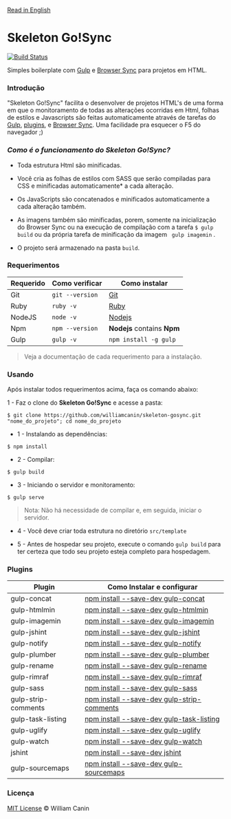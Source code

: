 [Read in English](https://github.com/williamcanin/skeleton-gosync/blob/master/README_en.md)

# Skeleton Go!Sync

[![Build Status](https://travis-ci.org/williamcanin/skeleton-gosync.svg?branch=master)](https://travis-ci.org/williamcanin/skeleton-gosync)

Simples boilerplate com [Gulp](http://gulpjs.com/) e [Browser Sync](https://www.browsersync.io) para projetos em HTML.

### Introdução

"Skeleton Go!Sync" facilita o desenvolver de projetos HTML's de uma forma em que o monitoramento de todas as alterações ocorridas em Html, folhas de estilos e Javascripts são feitas automaticamente através de tarefas do [Gulp](http://gulpjs.com/), [plugins](https://github.com/williamcanin/skeleton-gosync/blob/master/README.md#plugins), e [Browser Sync](https://www.browsersync.io). Uma facilidade pra esquecer o F5 do navegador ;)


### *Como é o funcionamento do **Skeleton Go!Sync**?*

* Toda estrutura Html são minificadas.

* Você cria as folhas de estilos com SASS que serão compiladas para CSS e minificadas automaticamente* a cada alteração.

* Os JavaScripts são concatenados e minificados automaticamente a cada alteração também.

* As imagens também são minificadas, porem, somente na inicialização do  Browser Sync ou na execução de compilação com a tarefa `$ gulp build` ou da própria tarefa de minificação da imagem ` gulp imagemin` .

* O projeto será armazenado na pasta `build`.


### Requerimentos 

| Requerido       | Como verificar      | Como instalar  |
| --------------- | ------------------- | -------------- | 
| Git             | `git --version`     | [Git](http://git-scm.com/) |
| Ruby            | `ruby -v`           | [Ruby](https://www.ruby-lang.org) |
| NodeJS          | `node -v`           | [Nodejs](http://nodejs.org/) |
| Npm             | `npm --version`     | **Nodejs** contains **Npm** |
| Gulp            | `gulp -v`           | `npm install -g gulp` |


> Veja a documentação de cada requerimento para a instalação.


### Usando

Após instalar todos requerimentos acima, faça os comando abaixo:

1 - Faz o clone do **Skeleton Go!Sync** e acesse a pasta:

~~~
$ git clone https://github.com/williamcanin/skeleton-gosync.git "nome_do_projeto"; cd nome_do_projeto
~~~

* 1 - Instalando as dependências:

~~~
$ npm install
~~~

* 2 - Compilar:

~~~
$ gulp build
~~~

* 3 - Iniciando o servidor e monitoramento:

~~~
$ gulp serve
~~~

> Nota: Não há necessidade de compilar e, em seguida, iniciar o servidor.

* 4 - Você deve criar toda estrutura no diretório `src/template`


* 5 - Antes de hospedar seu projeto, execute o comando `gulp build` para ter 
certeza que todo seu projeto esteja completo para hospedagem.



### Plugins

| Plugin          | Como Instalar e configurar                      | 
| --------------- | ----------------------------------------------- | 
| gulp-concat     | [npm install --save-dev gulp-concat](https://www.npmjs.com/package/gulp-concat)            | 
| gulp-htmlmin    | [npm install --save-dev gulp-htmlmin](https://www.npmjs.com/package/gulp-htmlmin)           |
| gulp-imagemin   | [npm install --save-dev gulp-imagemin](https://www.npmjs.com/package/gulp-imagemin)          |
| gulp-jshint     | [npm install --save-dev gulp-jshint](https://www.npmjs.com/package/gulp-jshint)            |
| gulp-notify     | [npm install --save-dev gulp-notify](https://www.npmjs.com/package/gulp-notify)            |
| gulp-plumber    | [npm install --save-dev gulp-plumber](https://www.npmjs.com/package/gulp-plumber)           |
| gulp-rename     | [npm install --save-dev gulp-rename](https://www.npmjs.com/package/gulp-rename)            |
| gulp-rimraf     | [npm install --save-dev gulp-rimraf](https://www.npmjs.com/package/gulp-rimraf)            |
| gulp-sass       | [npm install --save-dev gulp-sass](https://www.npmjs.com/package/gulp-sass)              |
| gulp-strip-comments    | [npm install --save-dev gulp-strip-comments](https://www.npmjs.com/package/gulp-strip-comments)  |
| gulp-task-listing    | [npm install --save-dev gulp-task-listing](https://www.npmjs.com/package/gulp-task-listing)           |
| gulp-uglify     | [npm install --save-dev gulp-uglify](https://www.npmjs.com/package/gulp-uglify)            |
| gulp-watch      | [npm install --save-dev gulp-watch](https://www.npmjs.com/package/gulp-watch)             |
| jshint          | [npm install --save-dev jshint](https://www.npmjs.com/package/jshint)                 |
| gulp-sourcemaps | [npm install --save-dev gulp-sourcemaps](https://www.npmjs.com/package/gulp-sourcemaps)        |


### Licença

[MIT License](https://opensource.org/licenses/MIT) © William Canin
